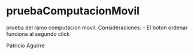 # pruebaComputacionMovil
prueba del ramo computacion movil.
Consideraciones: 
    - El boton ordenar funciona al segundo click

Patricio Aguirre
